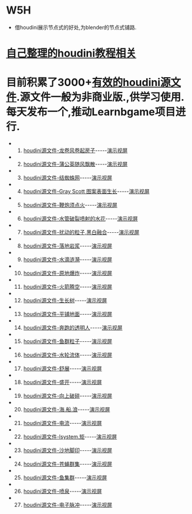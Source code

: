 # W5H
*	借houdini展示节点式的好处,为blender的节点式铺路.

# [自己整理的houdini教程相关](https://github.com/FofightFong/All_In_One)

#	目前积累了3000+[有效的houdini源文件](houdini_poqbdb_tree.md).源文件一般为非商业版.,供学习使用.每天发布一个,推动Learnbgame项目进行.

*	1.	[houdini源文件-龙卷风卷起房子](https://github.com/BlenderCN/blender-houdini-geo-io/blob/master/houdini_source/TornadoExport.hipnc)-----[演示视屏](https://www.bilibili.com/video/av68503497)

*	2.	[houdini源文件-蒲公英随风飘散](https://github.com/BlenderCN/blender-houdini-geo-io/blob/master/houdini_source/p_flower.hipnc)-----[演示视屏](https://www.bilibili.com/video/av68661259)

*	3.	[houdini源文件-结蜘蛛网](https://github.com/BlenderCN/blender-houdini-geo-io/blob/master/houdini_source/SpidersWeb.hipnc)-----[演示视屏](https://www.bilibili.com/video/av68775852)

*	4.	[houdini源文件-Gray Scott 图案表面生长](https://github.com/BlenderCN/blender-houdini-geo-io/blob/master/houdini_source/Gray_Scott_Pattern_On_Surface.hiplc)-----[演示视屏](https://www.bilibili.com/video/av68881585)

*	5.	[houdini源文件-鞭炮须点火](https://github.com/BlenderCN/blender-houdini-geo-io/blob/master/houdini_source/particle_lifespan.hipnc)-----[演示视屏](https://www.bilibili.com/video/av68977896)

*	6.	[houdini源文件-水管破裂喷射的水花](https://github.com/BlenderCN/blender-houdini-geo-io/blob/master/houdini_source/pipeline_water.hip)-----[演示视屏](https://www.bilibili.com/video/av69072863)

*	7.	[houdini源文件-扰动的粒子,黑白融合](https://github.com/BlenderCN/blender-houdini-geo-io/blob/master/houdini_source/tylorFluid.hipnc)-----[演示视屏](https://www.bilibili.com/video/av69179840)

*	8.	[houdini源文件-落地岩浆](https://github.com/BlenderCN/blender-houdini-geo-io/blob/master/houdini_source/lava_emitter.hip)-----[演示视屏](https://www.bilibili.com/video/av69294995)

*	9.	[houdini源文件-水滴涟漪](https://github.com/BlenderCN/blender-houdini-geo-io/blob/master/houdini_source/conservation_attribute_finish.hip)-----[演示视屏](https://www.bilibili.com/video/av69422412)

*	10.	[houdini源文件-原地爆炸](https://github.com/BlenderCN/blender-houdini-geo-io/blob/master/houdini_source/Destruction_simulation.hip)-----[演示视屏](https://www.bilibili.com/video/av69532973)

*	11.	[houdini源文件-火箭腾空](https://github.com/BlenderCN/blender-houdini-geo-io/blob/master/houdini_source/rocket_launching.hip)-----[演示视屏](https://www.bilibili.com/video/av69690463)

*	12.	[houdini源文件-生长树](https://github.com/BlenderCN/blender-houdini-geo-io/blob/master/houdini_source/tree_Oct.hip)-----[演示视屏](https://www.bilibili.com/video/av69780842)

*	13.	[houdini源文件-平铺地面](https://github.com/BlenderCN/blender-houdini-geo-io/blob/master/houdini_source/simple_flip.hipnc)-----[演示视屏](https://www.bilibili.com/video/av69968897)

*	14.	[houdini源文件-奔跑的透明人](https://github.com/BlenderCN/blender-houdini-geo-io/blob/master/houdini_source/trailmaker.hiplc)-----[演示视屏](https://www.bilibili.com/video/av70101897)

*	15.	[houdini源文件-鱼群粒子](https://github.com/BlenderCN/blender-houdini-geo-io/blob/master/houdini_source/n_body_collide.hipnc)-----[演示视屏](https://www.bilibili.com/video/av70206693)

*	16.	[houdini源文件-水轮流体](https://github.com/BlenderCN/blender-houdini-geo-io/blob/master/houdini_source/mill_init.hipnc)-----[演示视屏](https://www.bilibili.com/video/av70377867)

*	17.	[houdini源文件-舒展](https://github.com/BlenderCN/blender-houdini-geo-io/blob/master/houdini_source/niepan_feixiang.hip)-----[演示视屏](https://www.bilibili.com/video/av70508830)

*	18.	[houdini源文件-盛开](https://github.com/BlenderCN/blender-houdini-geo-io/blob/master/houdini_source/day1-pa_p4_v01.hipnc)-----[演示视屏](https://www.bilibili.com/video/av70630216)

*	19.	[houdini源文件-向上破碎](https://github.com/BlenderCN/blender-houdini-geo-io/blob/master/houdini_source/green_tube_dynamic_chunks.hipnc)-----[演示视屏](https://www.bilibili.com/video/av70707856)

*	20.	[houdini源文件-海.船.浪](https://github.com/BlenderCN/blender-houdini-geo-io/blob/master/houdini_source/Barco.hipnc)-----[演示视屏](https://www.bilibili.com/video/av70802984/)

*	21.	[houdini源文件-电流](https://github.com/BlenderCN/blender-houdini-geo-io/blob/master/houdini_source/Lightning_Example_Scene_NC.hipnc)-----[演示视屏](https://www.bilibili.com/video/av70914232)

*	22.	[houdini源文件-lsystem.矩](https://github.com/BlenderCN/blender-houdini-geo-io/blob/master/houdini_source/subdivideTriPattern.hiplc)-----[演示视屏](https://www.bilibili.com/video/av71031966/)

*	23.	[houdini源文件-沙地脚印](https://github.com/BlenderCN/blender-houdini-geo-io/blob/master/houdini_source/sand_scene.hip)-----[演示视屏](https://www.bilibili.com/video/av71152953)

*	24.	[houdini源文件-苍蝇群集](https://github.com/BlenderCN/blender-houdini-geo-io/blob/master/houdini_source/flyswarm.hip)-----[演示视屏](https://www.bilibili.com/video/av71269281)

*	25.	[houdini源文件-鱼集群](https://github.com/BlenderCN/blender-houdini-geo-io/blob/master/houdini_source/fish_crowd.hipnc)-----[演示视屏](https://www.bilibili.com/video/av71347253)

*	26.	[houdini源文件-喷泉](https://github.com/BlenderCN/blender-houdini-geo-io/blob/master/houdini_source/flipfountain.hip)-----[演示视屏](https://www.bilibili.com/video/av71464470)

*	27.	[houdini源文件-电子脉冲](https://github.com/BlenderCN/blender-houdini-geo-io/blob/master/houdini_source/electricgun.hip)-----[演示视屏](https://www.bilibili.com/video/av71552790)


